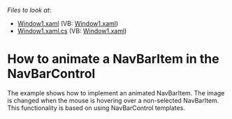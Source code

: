 <!-- default file list -->
*Files to look at*:

* [Window1.xaml](./CS/DemoNavBar/Window1.xaml) (VB: [Window1.xaml](./VB/DemoNavBar/Window1.xaml))
* [Window1.xaml.cs](./CS/DemoNavBar/Window1.xaml.cs) (VB: [Window1.xaml](./VB/DemoNavBar/Window1.xaml))
<!-- default file list end -->
# How to animate a NavBarItem in the NavBarControl


<p>The example shows how to implement an animated NavBarItem. The image is changed when the mouse is hovering over a non-selected NavBarItem. This functionality is based on using NavBarControl templates.</p>

<br/>


